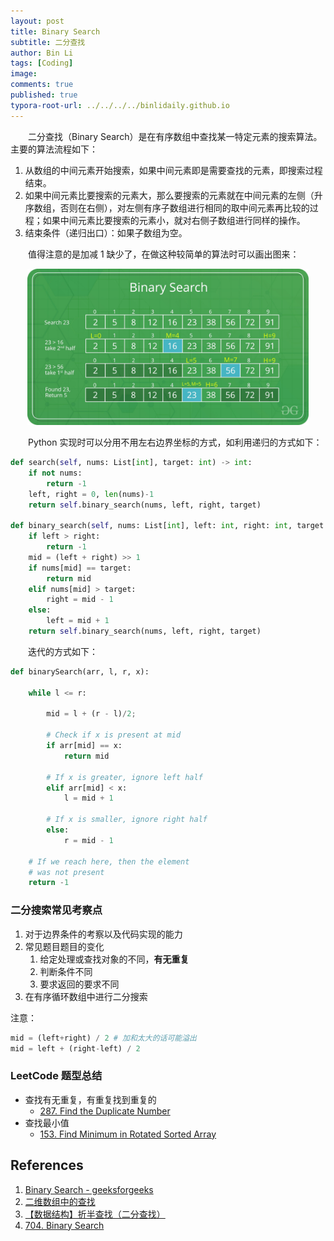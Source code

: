 ```yaml
---
layout: post
title: Binary Search
subtitle: 二分查找
author: Bin Li
tags: [Coding]
image: 
comments: true
published: true
typora-root-url: ../../../../binlidaily.github.io
---
```


　　二分查找（Binary Search）是在有序数组中查找某一特定元素的搜索算法。主要的算法流程如下：
1. 从数组的中间元素开始搜索，如果中间元素即是需要查找的元素，即搜索过程结束。
2. 如果中间元素比要搜索的元素大，那么要搜索的元素就在中间元素的左侧（升序数组，否则在右侧），对左侧有序子数组进行相同的取中间元素再比较的过程；如果中间元素比要搜索的元素小，就对右侧子数组进行同样的操作。
3. 结束条件（递归出口）：如果子数组为空。


　　值得注意的是加减 1 缺少了，在做这种较简单的算法时可以画出图来：

<p align="center">
    <img src="/img/media/15510652001271.jpg" width="450">
</p>

　　Python 实现时可以分用不用左右边界坐标的方式，如利用递归的方式如下：

```python
def search(self, nums: List[int], target: int) -> int:
    if not nums:
        return -1
    left, right = 0, len(nums)-1
    return self.binary_search(nums, left, right, target)
    
def binary_search(self, nums: List[int], left: int, right: int, target: int) -> int:
    if left > right:
        return -1
    mid = (left + right) >> 1
    if nums[mid] == target:
        return mid
    elif nums[mid] > target:
        right = mid - 1
    else:
        left = mid + 1
    return self.binary_search(nums, left, right, target)
```

　　迭代的方式如下：
```python
def binarySearch(arr, l, r, x): 
  
    while l <= r: 
  
        mid = l + (r - l)/2; 
          
        # Check if x is present at mid 
        if arr[mid] == x: 
            return mid 
  
        # If x is greater, ignore left half 
        elif arr[mid] < x: 
            l = mid + 1
  
        # If x is smaller, ignore right half 
        else: 
            r = mid - 1
      
    # If we reach here, then the element 
    # was not present 
    return -1
```

### 二分搜索常见考察点
1. 对于边界条件的考察以及代码实现的能力
2. 常见题目题目的变化
    1. 给定处理或查找对象的不同，**有无重复**
    2. 判断条件不同
    3. 要求返回的要求不同
3. 在有序循环数组中进行二分搜索

注意：
 
```python
mid = (left+right) / 2 # 加和太大的话可能溢出
mid = left + (right-left) / 2
```

### LeetCode 题型总结
* 查找有无重复，有重复找到重复的
    * [287. Find the Duplicate Number](https://binlidaily.github.io/2018-12-03-(287)-Find-the-Duplicate-Number/)
* 查找最小值
    * [153. Find Minimum in Rotated Sorted Array](https://binlidaily.github.io/2019-06-23-(153)-find-minimum-in-rotated-sorted-array/)

## References
1. [Binary Search - geeksforgeeks](https://www.geeksforgeeks.org/binary-search/)
2. [二维数组中的查找](https://www.nowcoder.com/practice/abc3fe2ce8e146608e868a70efebf62e?tpId=13&tqId=11154&rp=1&ru=/ta/coding-interviews&qru=/ta/coding-interviews/question-ranking)
3. [【数据结构】折半查找（二分查找）](https://blog.csdn.net/coolingcoding/article/details/7983070)
4. [704. Binary Search](https://leetcode.com/problems/binary-search/)



